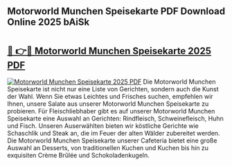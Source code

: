 ## Motorworld Munchen Speisekarte PDF Download Online 2025 bAiSk

# <h2><a href="http://gc6jc9.nevu.top/?p=Motorworld+Munchen+Speisekarte">🔗 👉🔴 Motorworld Munchen Speisekarte 2025 PDF</a></h2>

[![Motorworld Munchen Speisekarte 2025 PDF](https://i.imgur.com/dBaPXMq.png)](http://gc6jc9.nevu.top/?p=Motorworld+Munchen+Speisekarte)
Die Motorworld Munchen Speisekarte ist nicht nur eine Liste von Gerichten, sondern auch die Kunst der Wahl. Wenn Sie etwas Leichtes und Frisches suchen, empfehlen wir Ihnen, unsere Salate aus unserer Motorworld Munchen Speisekarte zu probieren. Für Fleischliebhaber gibt es auf unserer Motorworld Munchen Speisekarte eine Auswahl an Gerichten: Rindfleisch, Schweinefleisch, Huhn und Fisch. Unseren Auserwählten bieten wir köstliche Gerichte wie Schaschlik und Steak an, die im Feuer der alten Wälder zubereitet werden. Die Motorworld Munchen Speisekarte unserer Cafeteria bietet eine große Auswahl an Desserts, von traditionellen Kuchen und Kuchen bis hin zu exquisiten Crème Brûlée und Schokoladenkugeln.
